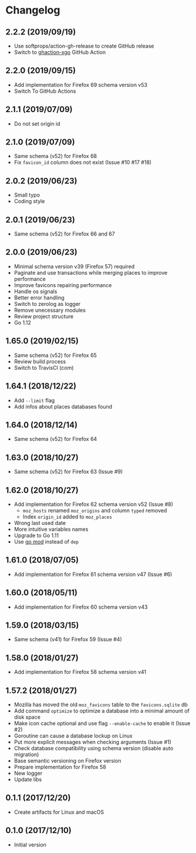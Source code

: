 # Changelog

## 2.2.2 (2019/09/19)

* Use softprops/action-gh-release to create GitHub release
* Switch to [ghaction-xgo](https://github.com/crazy-max/ghaction-xgo) GitHub Action

## 2.2.0 (2019/09/15)

* Add implementation for Firefox 69 schema version v53
* Switch To GitHub Actions

## 2.1.1 (2019/07/09)

* Do not set origin id

## 2.1.0 (2019/07/09)

* Same schema (v52) for Firefox 68
* Fix `favicon_id` column does not exist (Issue #10 #17 #18)

## 2.0.2 (2019/06/23)

* Small typo
* Coding style

## 2.0.1 (2019/06/23)

* Same schema (v52) for Firefox 66 and 67

## 2.0.0 (2019/06/23)

* Minimal schema version v39 (Firefox 57) required
* Paginate and use transactions while merging places to improve performance
* Improve favicons repairing performance
* Handle os signals
* Better error handling
* Switch to zerolog as logger
* Remove unecessary modules
* Review project structure
* Go 1.12

## 1.65.0 (2019/02/15)

* Same schema (v52) for Firefox 65
* Review build process
* Switch to TravisCI (com)

## 1.64.1 (2018/12/22)

* Add `--limit` flag
* Add infos about places databases found

## 1.64.0 (2018/12/14)

* Same schema (v52) for Firefox 64

## 1.63.0 (2018/10/27)

* Same schema (v52) for Firefox 63 (Issue #9)

## 1.62.0 (2018/10/27)

* Add implementation for Firefox 62 schema version v52 (Issue #8)
  * `moz_hosts` renamed `moz_origins` and column `typed` removed
  * Index `origin_id` added to `moz_places`
* Wrong last used date
* More intuitive variables names
* Upgrade to Go 1.11
* Use [go mod](https://golang.org/cmd/go/#hdr-Module_maintenance) instead of `dep`

## 1.61.0 (2018/07/05)

* Add implementation for Firefox 61 schema version v47 (Issue #6)

## 1.60.0 (2018/05/11)

* Add implementation for Firefox 60 schema version v43

## 1.59.0 (2018/03/15)

* Same schema (v41) for Firefox 59 (Issue #4)

## 1.58.0 (2018/01/27)

* Add implementation for Firefox 58 schema version v41

## 1.57.2 (2018/01/27)

* Mozilla has moved the old `moz_favicons` table to the `favicons.sqlite` db
* Add command `optimize` to optimize a database into a minimal amount of disk space
* Make icon cache optional and use flag `--enable-cache` to enable it (Issue #2)
* Goroutine can cause a database lockup on Linux
* Put more explicit messages when checking arguments (Issue #1)
* Check database compatibility using schema version (disable auto migration)
* Base semantic versioning on Firefox version
* Prepare implementation for Firefox 58
* New logger
* Update libs

## 0.1.1 (2017/12/20)

* Create artifacts for Linux and macOS

## 0.1.0 (2017/12/10)

* Initial version
